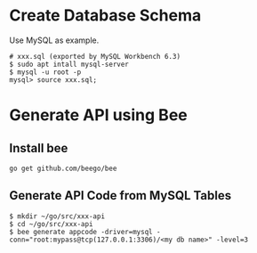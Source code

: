 # Create Database Schema
Use MySQL as example.
```
# xxx.sql (exported by MySQL Workbench 6.3)
$ sudo apt intall mysql-server
$ mysql -u root -p
mysql> source xxx.sql;
```

# Generate API using Bee
## Install bee
```
go get github.com/beego/bee
```

## Generate API Code from MySQL Tables
```
$ mkdir ~/go/src/xxx-api
$ cd ~/go/src/xxx-api
$ bee generate appcode -driver=mysql -conn="root:mypass@tcp(127.0.0.1:3306)/<my db name>" -level=3
```

